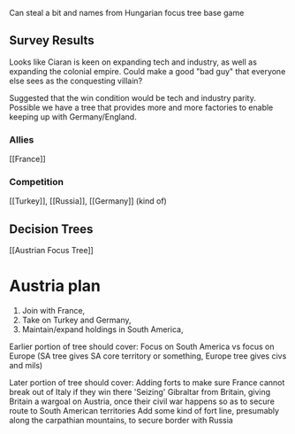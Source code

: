 Can steal a bit and names from Hungarian focus tree base game


## Survey Results
Looks like Ciaran is keen on expanding tech and industry, as well as expanding the colonial empire. Could make a good "bad guy" that everyone else sees as the conquesting villain? 

Suggested that the win condition would be tech and industry parity. Possible we have a tree that provides more and more factories to enable keeping up with Germany/England.

### Allies
[[France]]

### Competition
[[Turkey]], [[Russia]], [[Germany]] (kind of)

## Decision Trees
[[Austrian Focus Tree]]


# Austria plan
1. Join with France,
2. Take on Turkey and Germany,
3. Maintain/expand holdings in South America,


Earlier portion of tree should cover:
	Focus on South America vs focus on Europe (SA tree gives SA core territory or something, Europe tree gives civs and mils) 

Later portion of tree should cover:
	Adding forts to make sure France cannot break out of Italy if they win there
	'Seizing' Gibraltar from Britain, giving Britain a wargoal on Austria, once their civil war happens so as to secure route to South American territories
	Add some kind of fort line, presumably along the carpathian mountains, to secure border with Russia

